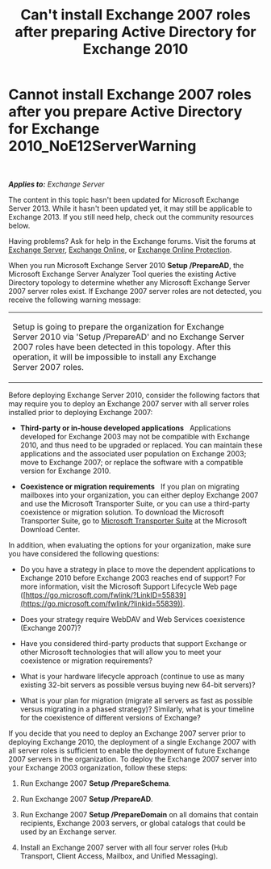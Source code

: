 ﻿---
title: "Can't install Exchange 2007 roles after preparing Active Directory for Exchange 2010"
TOCTitle: Cannot install Exchange 2007 roles after you prepare Active Directory for Exchange 2010_NoE12ServerWarning
ms:assetid: 4e579f69-0de9-421c-ba31-4e63a25e6a45
ms:mtpsurl: https://technet.microsoft.com/en-us/library/ms.exch.setupreadiness.noe12serverwarning(v=EXCHG.150)
ms:contentKeyID: 46628900
ms.date: 12/09/2016
mtps_version: v=EXCHG.150
---

# Cannot install Exchange 2007 roles after you prepare Active Directory for Exchange 2010\_NoE12ServerWarning

 

_**Applies to:** Exchange Server_


The content in this topic hasn't been updated for Microsoft Exchange Server 2013. While it hasn't been updated yet, it may still be applicable to Exchange 2013. If you still need help, check out the community resources below.

Having problems? Ask for help in the Exchange forums. Visit the forums at [Exchange Server](https://go.microsoft.com/fwlink/p/?linkid=60612), [Exchange Online](https://go.microsoft.com/fwlink/p/?linkid=267542), or [Exchange Online Protection](https://go.microsoft.com/fwlink/p/?linkid=285351).

When you run Microsoft Exchange Server 2010 **Setup /PrepareAD**, the Microsoft Exchange Server Analyzer Tool queries the existing Active Directory topology to determine whether any Microsoft Exchange Server 2007 server roles exist. If Exchange 2007 server roles are not detected, you receive the following warning message:


<table>
<colgroup>
<col style="width: 100%" />
</colgroup>
<tbody>
<tr class="odd">
<td><p>Setup is going to prepare the organization for Exchange Server 2010 via 'Setup /PrepareAD' and no Exchange Server 2007 roles have been detected in this topology. After this operation, it will be impossible to install any Exchange Server 2007 roles.</p></td>
</tr>
</tbody>
</table>


Before deploying Exchange Server 2010, consider the following factors that may require you to deploy an Exchange 2007 server with all server roles installed prior to deploying Exchange 2007:

  - **Third-party or in-house developed applications**   Applications developed for Exchange 2003 may not be compatible with Exchange 2010, and thus need to be upgraded or replaced. You can maintain these applications and the associated user population on Exchange 2003; move to Exchange 2007; or replace the software with a compatible version for Exchange 2010.

  - **Coexistence or migration requirements**   If you plan on migrating mailboxes into your organization, you can either deploy Exchange 2007 and use the Microsoft Transporter Suite, or you can use a third-party coexistence or migration solution. To download the Microsoft Transporter Suite, go to [Microsoft Transporter Suite](http://go.microsoft.com/fwlink/?linkid=82688) at the Microsoft Download Center.

In addition, when evaluating the options for your organization, make sure you have considered the following questions:

  - Do you have a strategy in place to move the dependent applications to Exchange 2010 before Exchange 2003 reaches end of support? For more information, visit the Microsoft Support Lifecycle Web page ([https://go.microsoft.com/fwlink/?LinkID=55839](https://go.microsoft.com/fwlink/?linkid=55839)).

  - Does your strategy require WebDAV and Web Services coexistence (Exchange 2007)?

  - Have you considered third-party products that support Exchange or other Microsoft technologies that will allow you to meet your coexistence or migration requirements?

  - What is your hardware lifecycle approach (continue to use as many existing 32-bit servers as possible versus buying new 64-bit servers)?

  - What is your plan for migration (migrate all servers as fast as possible versus migrating in a phased strategy)? Similarly, what is your timeline for the coexistence of different versions of Exchange?

If you decide that you need to deploy an Exchange 2007 server prior to deploying Exchange 2010, the deployment of a single Exchange 2007 with all server roles is sufficient to enable the deployment of future Exchange 2007 servers in the organization. To deploy the Exchange 2007 server into your Exchange 2003 organization, follow these steps:

1.  Run Exchange 2007 **Setup /PrepareSchema**.

2.  Run Exchange 2007 **Setup /PrepareAD**.

3.  Run Exchange 2007 **Setup /PrepareDomain** on all domains that contain recipients, Exchange 2003 servers, or global catalogs that could be used by an Exchange server.

4.  Install an Exchange 2007 server with all four server roles (Hub Transport, Client Access, Mailbox, and Unified Messaging).

